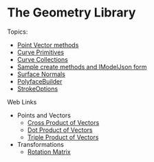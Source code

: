 # The Geometry Library

Topics:
* [Point Vector methods](./PointVector.md)
* [Curve Primitives](./CurvePrimitive.md)
* [Curve Collections](./CurveCollection.md)
* [Sample create methods and IModelJson form](./IModelJsonGeometrySchema.md)
* [Surface Normals](./FacetNormals.md)
* [PolyfaceBuilder](./PolyfaceBuilder.md)
* [StrokeOptions](./StrokeOptions.md)

Web Links
* Points and Vectors
  * [Cross Product of Vectors](https://en.wikipedia.org/wiki/Cross_product)
  * [Dot Product of Vectors](https://en.wikipedia.org/wiki/Dot_product)
  * [Triple Product of Vectors](https://en.wikipedia.org/wiki/Triple_product)
* Transformations
  * [Rotation Matrix](https://en.wikipedia.org/wiki/Rotation_matrix)
